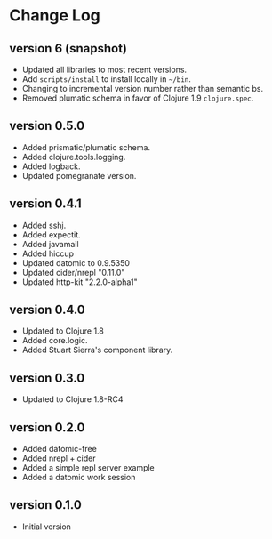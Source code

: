 # Change Log

## version 6 (snapshot)

* Updated all libraries to most recent versions.
* Add `scripts/install` to install locally in `~/bin`.
* Changing to incremental version number rather than semantic bs.
* Removed plumatic schema in favor of Clojure 1.9 `clojure.spec`.

## version 0.5.0

* Added prismatic/plumatic schema.
* Added clojure.tools.logging.
* Added logback.
* Updated pomegranate version.

## version 0.4.1

* Added sshj.
* Added expectit.
* Added javamail
* Added hiccup
* Updated datomic to 0.9.5350
* Updated cider/nrepl "0.11.0"
* Updated http-kit "2.2.0-alpha1"

## version 0.4.0

* Updated to Clojure 1.8
* Added core.logic.
* Added Stuart Sierra's component library.

## version 0.3.0

* Updated to Clojure 1.8-RC4

## version 0.2.0

* Added datomic-free
* Added nrepl + cider
* Added a simple repl server example
* Added a datomic work session

## version 0.1.0

* Initial version
